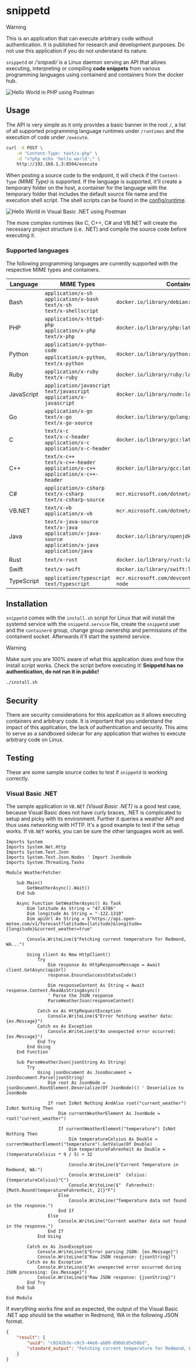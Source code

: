 # snippetd

> [!WARNING]  
> This is an application that can execute arbitrary code without authentication. It is published for research and development purposes. Do not use this application if you do not understand its nature.

`snippetd` or _/ˈsnɪpədi/_ is a Linux daemon serving an API that allows executing, interpreting or compiling **code snippets** from various programming languages using containerd and containers from the docker hub.

![Hello World in PHP using Postman](doc/postman-php.png)

## Usage

The API is very simple as it only provides a basic banner in the root `/`, a list of all supported programming language runtimes under `/runtimes` and the execution of code under `/execute`.

```bash
curl -X POST \
    -H "Content-Type: text/x-php" \
    -d "<?php echo 'hello world';" \
    http://192.168.1.3:8504/execute
```

When posting a source code to the endpoint, it will check if the `Content-Type` _(MIME Type)_ is supported. If the language is supported, it'll create a temporary folder on the host, a container for the language with the temporary folder that includes the default source file name and the execution shell script. The shell scripts can be found in the [config/runtime](config/runtime). 

![Hello World in Visual Basic .NET using Postman](doc/postman-vbnet.png)

The more complex runtimes like C, C++, C# and VB.NET will create the necessary project structure (i.e. .NET) and compile the source code before executing it.

### Supported languages

The following programming languages are currently supported with the respective MIME types and containers.

| Language     | MIME Types                                                                                                                  | Container                                         |
|--------------|-----------------------------------------------------------------------------------------------------------------------------|---------------------------------------------------|
| Bash         | `application/x-sh`<br />`application/x-bash`<br />`text/x-sh`<br />`text/x-shellscript`                                     | `docker.io/library/debian:latest`                 |
| PHP          | `application/x-httpd-php`<br />`application/x-php`<br />`text/x-php`                                                        | `docker.io/library/php:latest`                    |
| Python       | `application/x-python-code`<br />`application/x-python`,<br />`text/x-python`                                               | `docker.io/library/python:latest`                 |
| Ruby         | `application/x-ruby`<br />`text/x-ruby`                                                                                     | `docker.io/library/ruby:latest`                   |
| JavaScript   | `application/javascript`<br />`text/javascript`<br />`application/x-javascript`                                             | `docker.io/library/node:latest`                   |
| Go           | `application/x-go`<br />`text/x-go`<br />`text/x-go-source`                                                                 | `docker.io/library/golang:latest`                 |
| C            | `text/x-c`<br />`text/x-c-header`<br />`application/x-c`<br />`application/x-c-header`                                      | `docker.io/library/gcc:latest`                    |
| C++          | `text/x-c++`<br />`text/x-c++-header`<br />`application/x-c++`<br />`application/x-c++-header`                              | `docker.io/library/gcc:latest`                    |
| C#           | `application/x-csharp`<br />`text/x-csharp`<br />`text/x-csharp-source`                                                     | `mcr.microsoft.com/dotnet/sdk:latest`             |
| VB.NET       | `text/x-vb`<br />`application/x-vb`                                                                                         | `mcr.microsoft.com/dotnet/sdk:latest`             |
| Java         | `text/x-java-source`<br />`text/x-java`<br /> `application/x-java-source`<br />`application/x-java`<br />`application/java` | `docker.io/library/openjdk:latest`                |
| Rust         | `text/x-rust`                                                                                                               | `docker.io/library/rust:latest`                   |
| Swift        | `text/x-swift`                                                                                                              | `docker.io/library/swift:latest`                  |
| TypeScript   | `application/typescript`<br />`text/typescript`                                                                             | `mcr.microsoft.com/devcontainers/typescript-node` |

## Installation

`snippetd` comes with the `install.sh` script for Linux that will install the systemd service with the `snippetd.service` file, create the `snippetd` user and the `containerd` group, change group ownership and permissions of the containerd socket. Afterwards it'll start the systemd service.

> [!WARNING]  
> Make sure you are 100% aware of what this application does and how the install script works. Check the script before executing it! **Snippetd has no authentication, do not run it in public!**

```bash
./install.sh
```

## Security

There are security considerations for this application as it allows executing containers and arbitrary code. It is important that you understand the impact of this application, the lack of authentication and security. This aims to serve as a sandboxed sidecar for any application that wishes to execute arbitrary code on Linux.

## Testing

These are some sample source codes to test if `snippetd` is working correctly.

### Visual Basic .NET

The sample application in `VB.NET` _(Visual Basic .NET)_ is a good test case, because Visual Basic does not have curly braces, .NET is complicated to setup and picky with its environment. Further it queries a weather API and thus uses networking with HTTP. It's a good example to test if the setup works. If `VB.NET` works, you can be sure the other languages work as well.

```vbnet
Imports System
Imports System.Net.Http
Imports System.Text.Json
Imports System.Text.Json.Nodes ' Import JsonNode
Imports System.Threading.Tasks

Module WeatherFetcher

    Sub Main()
        GetWeatherAsync().Wait()
    End Sub

    Async Function GetWeatherAsync() As Task
        Dim latitude As String = "47.6786"
        Dim longitude As String = "-122.1310"
        Dim apiUrl As String = $"https://api.open-meteo.com/v1/forecast?latitude={latitude}&longitude={longitude}&current_weather=true"

        Console.WriteLine($"Fetching current temperature for Redmond, WA...")

        Using client As New HttpClient()
            Try
                Dim response As HttpResponseMessage = Await client.GetAsync(apiUrl)
                response.EnsureSuccessStatusCode()

                Dim responseContent As String = Await response.Content.ReadAsStringAsync()
                ' Parse the JSON response
                ParseWeatherJson(responseContent)

            Catch ex As HttpRequestException
                Console.WriteLine($"Error fetching weather data: {ex.Message}")
            Catch ex As Exception
                Console.WriteLine($"An unexpected error occurred: {ex.Message}")
            End Try
        End Using
    End Function

    Sub ParseWeatherJson(jsonString As String)
        Try
            Using jsonDocument As JsonDocument = JsonDocument.Parse(jsonString)
                Dim root As JsonNode = jsonDocument.RootElement.Deserialize(Of JsonNode)() ' Deserialize to JsonNode

                If root IsNot Nothing AndAlso root("current_weather") IsNot Nothing Then
                    Dim currentWeatherElement As JsonNode = root("current_weather")

                    If currentWeatherElement("temperature") IsNot Nothing Then
                        Dim temperatureCelsius As Double = currentWeatherElement("temperature").GetValue(Of Double)
                        Dim temperatureFahrenheit As Double = (temperatureCelsius * 9 / 5) + 32

                        Console.WriteLine($"Current Temperature in Redmond, WA:")
                        Console.WriteLine($"  Celsius: {temperatureCelsius}°C")
                        Console.WriteLine($"  Fahrenheit: {Math.Round(temperatureFahrenheit, 2)}°F")
                    Else
                        Console.WriteLine("Temperature data not found in the response.")
                    End If
                Else
                    Console.WriteLine("Current weather data not found in the response.")
                End If
            End Using

        Catch ex As JsonException
            Console.WriteLine($"Error parsing JSON: {ex.Message}")
            Console.WriteLine($"Raw JSON response: {jsonString}")
        Catch ex As Exception
            Console.WriteLine($"An unexpected error occurred during JSON processing: {ex.Message}")
            Console.WriteLine($"Raw JSON response: {jsonString}")
        End Try
    End Sub

End Module
```

If everything works fine and as expected, the output of the Visual Basic .NET app should be the weather in Redmond, WA in the following JSON format.

```json
{
    "result": {
        "uuid": "c0241b3e-c0c5-44e0-ab09-890dcd5e50bd",
        "standard_output": "Fetching current temperature for Redmond, WA...\nCurrent Temperature in Redmond, WA:\n  Celsius: 7.3°C\n  Fahrenheit: 45.14°F\n"
    }
}
```